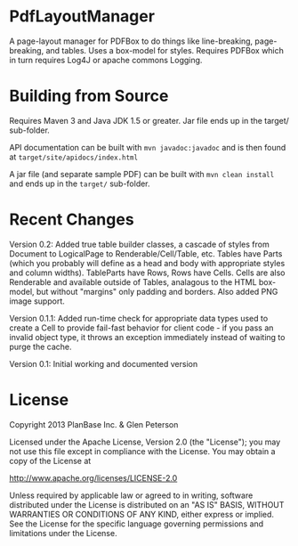 PdfLayoutManager
================

A page-layout manager for PDFBox to do things like line-breaking, page-breaking, and tables.  Uses a box-model for styles.  Requires PDFBox which in turn requires Log4J or apache commons Logging.

Building from Source
====================
Requires Maven 3 and Java JDK 1.5 or greater.  Jar file ends up in the target/ sub-folder.

API documentation can be built with `mvn javadoc:javadoc` and is then found at `target/site/apidocs/index.html`

A jar file (and separate sample PDF) can be built with `mvn clean install` and ends up in the `target/` sub-folder.

Recent Changes
==============
Version 0.2: Added true table builder classes, a cascade of styles from Document to LogicalPage to Renderable/Cell/Table, etc.  Tables have Parts (which you probably will define as a head and body with appropriate styles and column widths).  TableParts have Rows, Rows have Cells.  Cells are also Renderable and available outside of Tables, analagous to the HTML box-model, but without "margins" only padding and borders.  Also added PNG image support.

Version 0.1.1: Added run-time check for appropriate data types used to create a Cell to provide fail-fast behavior for client code - if you pass an invalid object type, it throws an exception immediately instead of waiting to purge the cache.

Version 0.1: Initial working and documented version

License
=======
Copyright 2013 PlanBase Inc. & Glen Peterson

Licensed under the Apache License, Version 2.0 (the "License");
you may not use this file except in compliance with the License.
You may obtain a copy of the License at

http://www.apache.org/licenses/LICENSE-2.0

Unless required by applicable law or agreed to in writing, software
distributed under the License is distributed on an "AS IS" BASIS,
WITHOUT WARRANTIES OR CONDITIONS OF ANY KIND, either express or implied.
See the License for the specific language governing permissions and
limitations under the License.
